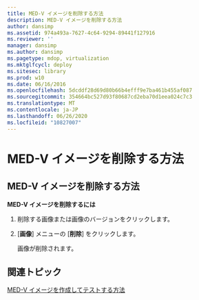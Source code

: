 ```yaml
---
title: MED-V イメージを削除する方法
description: MED-V イメージを削除する方法
author: dansimp
ms.assetid: 974a493a-7627-4c64-9294-89441f127916
ms.reviewer: ''
manager: dansimp
ms.author: dansimp
ms.pagetype: mdop, virtualization
ms.mktglfcycl: deploy
ms.sitesec: library
ms.prod: w10
ms.date: 06/16/2016
ms.openlocfilehash: 5dcddf28d69d80b66b4efff9e7ba461b455af087
ms.sourcegitcommit: 354664bc527d93f80687cd2eba70d1eea024c7c3
ms.translationtype: MT
ms.contentlocale: ja-JP
ms.lasthandoff: 06/26/2020
ms.locfileid: "10827007"
---
```

# MED-V イメージを削除する方法


## <a href="" id="bkmk-deletinganimage"></a>MED-V イメージを削除する方法


**MED-V イメージを削除するには**

1.  削除する画像または画像のバージョンをクリックします。

2.  [**画像**] メニューの [**削除**] をクリックします。

    画像が削除されます。

## 関連トピック


[MED-V イメージを作成してテストする方法](how-to-create-and-test-a-med-v-image.md)

 

 





